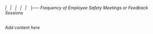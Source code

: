 ###### |   |   |   |   |   ├── Frequency of Employee Safety Meetings or Feedback Sessions

*Add content here*